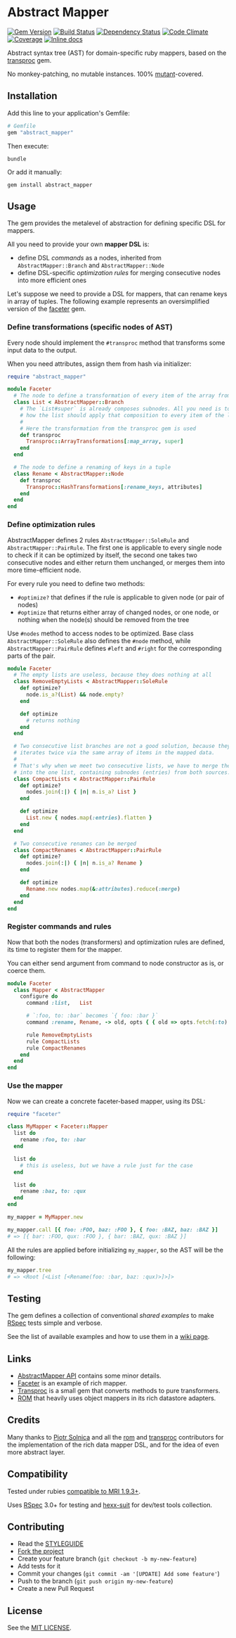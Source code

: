 Abstract Mapper
===============

[![Gem Version](https://img.shields.io/gem/v/abstract_mapper.svg?style=flat)][gem]
[![Build Status](https://img.shields.io/travis/nepalez/abstract_mapper/master.svg?style=flat)][travis]
[![Dependency Status](https://img.shields.io/gemnasium/nepalez/abstract_mapper.svg?style=flat)][gemnasium]
[![Code Climate](https://img.shields.io/codeclimate/github/nepalez/abstract_mapper.svg?style=flat)][codeclimate]
[![Coverage](https://img.shields.io/coveralls/nepalez/abstract_mapper.svg?style=flat)][coveralls]
[![Inline docs](http://inch-ci.org/github/nepalez/abstract_mapper.svg)][inch]

[codeclimate]: https://codeclimate.com/github/nepalez/abstract_mapper
[coveralls]: https://coveralls.io/r/nepalez/abstract_mapper
[gem]: https://rubygems.org/gems/abstract_mapper
[gemnasium]: https://gemnasium.com/nepalez/abstract_mapper
[travis]: https://travis-ci.org/nepalez/abstract_mapper
[inch]: https://inch-ci.org/github/nepalez/abstract_mapper

Abstract syntax tree (AST) for domain-specific ruby mappers, based on the [transproc] gem.

No monkey-patching, no mutable instances. 100% [mutant]-covered.

[faceter]: https://github.com/nepalez/faceter
[mutant]: https://github.com/mbj/mutant
[transproc]: https://github.com/solnic/transproc

Installation
------------

Add this line to your application's Gemfile:

```ruby
# Gemfile
gem "abstract_mapper"
```

Then execute:

```
bundle
```

Or add it manually:

```
gem install abstract_mapper
```

Usage
-----

The gem provides the metalevel of abstraction for defining specific DSL for mappers.

All you need to provide your own **mapper DSL** is:

* define DSL *commands* as a nodes, inherited from `AbstractMapper::Branch` and `AbstractMapper::Node`
* define DSL-specific *optimization rules* for merging consecutive nodes into more efficient ones

Let's suppose we need to provide a DSL for mappers, that can rename keys in array of tuples.
The following example represents an oversimplified version of the [faceter] gem.

### Define transformations (specific nodes of AST)

Every node should implement the `#transproc` method that transforms some input data to the output.

When you need attributes, assign them from hash via initializer:

```ruby
require "abstract_mapper"

module Faceter
  # The node to define a transformation of every item of the array from input
  class List < AbstractMapper::Branch
    # The `List#super` is already composes subnodes. All you need is to define,
    # how the list should apply that composition to every item of the list
    #
    # Here the transformation from the transproc gem is used
    def transproc
      Transproc::ArrayTransformations[:map_array, super]
    end
  end

  # The node to define a renaming of keys in a tuple
  class Rename < AbstractMapper::Node
    def transproc
      Transproc::HashTransformations[:rename_keys, attributes]
    end
  end
end
```

### Define optimization rules

AbstractMapper defines 2 rules `AbstractMapper::SoleRule` and `AbstractMapper::PairRule`. The first one is applicable to every single node to check if it can be optimized by itself, the second one takes two consecutive nodes and either return them unchanged, or merges them into more time-efficient node.

For every rule you need to define two methods:

* `#optimize?` that defines if the rule is applicable to given node (or pair of nodes)
* `#optimize` that returns either array of changed nodes, or one node, or nothing when the node(s) should be removed from the tree

Use `#nodes` method to access nodes to be optimized. Base class `AbstractMapper::SoleRule` also defines the `#node` method, while `AbstractMapper::PairRule` defines `#left` and `#right` for the corresponding parts of the pair.

```ruby
module Faceter
  # The empty lists are useless, because they does nothing at all
  class RemoveEmptyLists < AbstractMapper::SoleRule
    def optimize?
      node.is_a?(List) && node.empty?
    end

    def optimize
      # returns nothing
    end
  end

  # Two consecutive list branches are not a good solution, because they
  # iterates twice via the same array of items in the mapped data.
  #
  # That's why when we meet two consecutive lists, we have to merge them
  # into the one list, containing subnodes (entries) from both sources.
  class CompactLists < AbstractMapper::PairRule
    def optimize?
      nodes.join(:|) { |n| n.is_a? List }
    end

    def optimize
      List.new { nodes.map(:entries).flatten }
    end
  end

  # Two consecutive renames can be merged
  class CompactRenames < AbstractMapper::PairRule
    def optimize?
      nodes.join(:|) { |n| n.is_a? Rename }
    end

    def optimize
      Rename.new nodes.map(&:attributes).reduce(:merge)
    end
  end
end
```

### Register commands and rules

Now that both the nodes (transformers) and optimization rules are defined, its time to register them for the mapper.

You can either send argument from command to node constructor as is, or coerce them.

```ruby
module Faceter
  class Mapper < AbstractMapper
    configure do
      command :list,   List

      # `:foo, to: :bar` becomes `{ foo: :bar }`
      command :rename, Rename, -> old, opts { { old => opts.fetch(:to) } }

      rule RemoveEmptyLists
      rule CompactLists
      rule CompactRenames
    end
  end
end
```

### Use the mapper

Now we can create a concrete faceter-based mapper, using its DSL:

```ruby
require "faceter"

class MyMapper < Faceter::Mapper
  list do
    rename :foo, to: :bar
  end

  list do
    # this is useless, but we have a rule just for the case
  end

  list do
    rename :baz, to: :qux
  end
end

my_mapper = MyMapper.new

my_mapper.call [{ foo: :FOO, baz: :FOO }, { foo: :BAZ, baz: :BAZ }]
# => [{ bar: :FOO, qux: :FOO }, { bar: :BAZ, qux: :BAZ }]
```

All the rules are applied before initializing `my_mapper`, so the AST will be the following:

```ruby
my_mapper.tree
# => <Root [<List [<Rename(foo: :bar, baz: :qux)>]>]>
```

Testing
-------

The gem defines a collection of conventional *shared examples* to make [RSpec] tests simple and verbose.

See the list of available examples and how to use them in a [wiki page](https://github.com/nepalez/abstract_mapper/wiki/Shared-examples).

Links
-----

* [AbstractMapper API] contains some minor details.
* [Faceter] is an example of rich mapper.
* [Transproc] is a small gem that converts methods to pure transformers.
* [ROM] that heavily uses object mappers in its rich datastore adapters.

[AbstractMapper API]: http://www.rubydoc.info/gems/abstract_mapper
[Faceter]: https://github.com/nepalez/faceter
[Transproc]: https://github.com/solnic/transproc
[ROM]: http://rom-rb.org

Credits
-------

Many thanks to [Piotr Solnica](https://github.com/solnic) and all the [rom](https://gitter.im/rom-rb/chat) and [transproc](https://gitter.im/transproc/chat) contributors for the implementation of the rich data mapper DSL, and for the idea of even more abstract layer.

Compatibility
-------------

Tested under rubies [compatible to MRI 1.9.3+](.travis.yml).

Uses [RSpec] 3.0+ for testing and [hexx-suit] for dev/test tools collection.

[RSpec]: http://rspec.info
[hexx-suit]: https://github.com/nepalez/hexx-suit

Contributing
------------

* Read the [STYLEGUIDE](config/metrics/STYLEGUIDE)
* [Fork the project](https://github.com/nepalez/abstract_mapper)
* Create your feature branch (`git checkout -b my-new-feature`)
* Add tests for it
* Commit your changes (`git commit -am '[UPDATE] Add some feature'`)
* Push to the branch (`git push origin my-new-feature`)
* Create a new Pull Request

License
-------

See the [MIT LICENSE](LICENSE).
